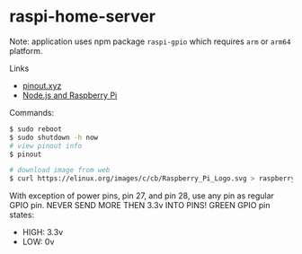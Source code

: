 # raspi-home-server

Note: application uses npm package `raspi-gpio` which requires `arm` or `arm64` platform.

Links

-   [pinout.xyz](https://pinout.xyz)
-   [Node.js and Raspberry Pi](https://www.w3schools.com/nodejs/nodejs_raspberrypi.asp)

Commands:

```bash
$ sudo reboot
$ sudo shutdown -h now
# view pinout info
$ pinout

# download image from web
$ curl https://elinux.org/images/c/cb/Raspberry_Pi_Logo.svg > raspberry_pi.svg
```

With exception of power pins, pin 27, and pin 28, use any pin as regular GPIO pin.
NEVER SEND MORE THEN 3.3v INTO PINS!
GREEN GPIO pin states:

-   HIGH: 3.3v
-   LOW: 0v
